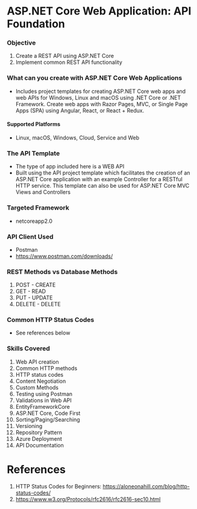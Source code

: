 # ASP.NET Core Web Application: API Foundation

### Objective
1. Create a REST API using ASP.NET Core
2. Implement common REST API functionality

### What can you create with ASP.NET Core Web Applications
- Includes project templates for creating ASP.NET Core web apps and web APIs for Windows, Linux and macOS using .NET Core or .NET Framework. Create web apps with Razor Pages, MVC, or Single Page Apps (SPA) using Angular, React, or React + Redux.

#### Supported Platforms
- Linux, macOS, Windows, Cloud, Service and Web

### The API Template
- The type of app included here is a WEB API
- Built using the API project template which facilitates the creation of an ASP.NET Core application with an example Controller for a RESTful HTTP service. This template can also be used for ASP.NET Core MVC Views and Controllers

### Targeted Framework
- netcoreapp2.0

### API Client Used
- Postman
- https://www.postman.com/downloads/

### REST Methods vs Database Methods
1. POST - CREATE
2. GET - READ
3. PUT - UPDATE
4. DELETE - DELETE

### Common HTTP Status Codes
- See references below

### Skills Covered
1. Web API creation
2. Common HTTP methods
3. HTTP status codes
4. Content Negotiation
5. Custom Methods
6. Testing using Postman
7. Validations in Web API
8. EntityFrameworkCore
9. ASP.NET Core, Code First
10. Sorting/Paging/Searching
11. Versioning
12. Repository Pattern
13. Azure Deployment
14. API Documentation

# References
1. HTTP Status Codes for Beginners: https://aloneonahill.com/blog/http-status-codes/
2. https://www.w3.org/Protocols/rfc2616/rfc2616-sec10.html